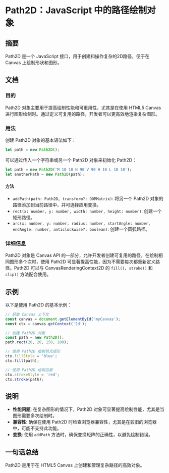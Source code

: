 <!--
Meta Description: # Path2D：JavaScript 中的路径绘制对象 ## 摘要 Path2D 是一个 JavaScript 接口，用于创建和操作复杂的2D路径，便于在 Canvas 上绘制形状和图形。 ## 文档 ### 目的 Path2D 对象主要用于提高绘制性能和可重用性，尤其是在使用 HTML5 Can...
Meta Keywords: path2d, number, path, canvas, javascript
-->

# Path2D：JavaScript 中的路径绘制对象

## 摘要
Path2D 是一个 JavaScript 接口，用于创建和操作复杂的2D路径，便于在 Canvas 上绘制形状和图形。

## 文档
### 目的
Path2D 对象主要用于提高绘制性能和可重用性，尤其是在使用 HTML5 Canvas 进行图形绘制时。通过定义可复用的路径，开发者可以更高效地渲染复杂图形。

### 用法
创建 Path2D 对象的基本语法如下：

```javascript
let path = new Path2D();
```

可以通过传入一个字符串或另一个 Path2D 对象来初始化 Path2D：

```javascript
let path = new Path2D('M 10 10 H 90 V 90 H 10 L 10 10');
let anotherPath = new Path2D(path);
```

#### 方法
- `addPath(path: Path2D, transform?: DOMMatrix)`: 将另一个 Path2D 对象的路径添加到当前路径中，并可选择应用变换。
- `rect(x: number, y: number, width: number, height: number)`: 创建一个矩形路径。
- `arc(x: number, y: number, radius: number, startAngle: number, endAngle: number, anticlockwise?: boolean)`: 创建一个圆弧路径。

### 详细信息
Path2D 对象是 Canvas API 的一部分，允许开发者创建可复用的路径。在绘制相同图形多个次时，使用 Path2D 可显著提高性能，因为不需要每次都重新定义路径。Path2D 可以与 CanvasRenderingContext2D 的 `fill()`、`stroke()` 和 `clip()` 方法配合使用。

## 示例
以下是使用 Path2D 的基本示例：

```javascript
// 获取 Canvas 上下文
const canvas = document.getElementById('myCanvas');
const ctx = canvas.getContext('2d');

// 创建 Path2D 对象
const path = new Path2D();
path.rect(20, 20, 150, 100);

// 使用 Path2D 绘制填充矩形
ctx.fillStyle = 'blue';
ctx.fill(path);

// 使用 Path2D 绘制边框
ctx.strokeStyle = 'red';
ctx.stroke(path);
```

## 说明
- **性能问题**: 在复杂图形的情况下，Path2D 对象可显著提高绘制性能，尤其是当图形需要多次绘制时。
- **兼容性**: 确保在使用 Path2D 时检查浏览器兼容性，尤其是在较旧的浏览器中，可能不支持此功能。
- **变换**: 使用 `addPath` 方法时，确保变换矩阵的正确性，以避免绘制错误。

## 一句话总结
Path2D 是用于在 HTML5 Canvas 上创建和管理复杂路径的高效对象。